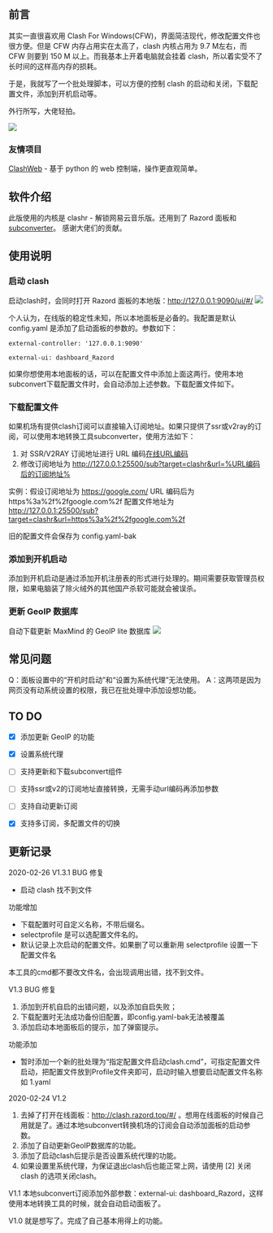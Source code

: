 ## 前言
其实一直很喜欢用 Clash For Windows(CFW)，界面简洁现代，修改配置文件也很方便。但是 CFW 内存占用实在太高了，clash 内核占用为 9.7 M左右，而 CFW 则要到 150 M 以上。而我基本上开着电脑就会挂着 clash，所以着实受不了长时间的这样高内存的损耗。

于是，我就写了一个批处理脚本，可以方便的控制 clash 的启动和关闭，下载配置文件，添加到开机启动等。

外行所写，大佬轻拍。

![](https://raw.githubusercontent.com/pcysanji/Clash-Web-Bat/master/screenshot/screenshot1.png)


### 友情项目
[ClashWeb](https://github.com/lzdnico/ClashWeb) - 基于 python 的 web 控制端，操作更直观简单。


## 软件介绍
此版使用的内核是 clashr - 解锁网易云音乐版。还用到了 Razord 面板和 [subconverter](https://github.com/tindy2013/subconverter/)。
感谢大佬们的贡献。

## 使用说明
### 启动 clash
启动clash时，会同时打开 Razord 面板的本地版：http://127.0.0.1:9090/ui/#/
![](https://raw.githubusercontent.com/pcysanji/Clash-Web-Bat/master/screenshot/screenshot2.gif)

个人认为，在线版的稳定性未知，所以本地面板是必备的。我配置是默认 config.yaml 是添加了启动面板的参数的。参数如下：


```
external-controller: '127.0.0.1:9090'

external-ui: dashboard_Razord
```


如果你想使用本地面板的话，可以在配置文件中添加上面这两行。使用本地subconvert下载配置文件时，会自动添加上述参数。下载配置文件如下。

### 下载配置文件
如果机场有提供clash订阅可以直接输入订阅地址。如果只提供了ssr或v2ray的订阅，可以使用本地转换工具subconverter，使用方法如下：

1. 对 SSR/V2RAY 订阅地址进行 URL 编码[在线URL编码](https://tool.chinaz.com/tools/urlencode.aspx)
2. 修改订阅地址为 http://127.0.0.1:25500/sub?target=clashr&url=%URL编码后的订阅地址%

实例：假设订阅地址为 https://google.com/
URL 编码后为 https%3a%2f%2fgoogle.com%2f
配置文件地址为 http://127.0.0.1:25500/sub?target=clashr&url=https%3a%2f%2fgoogle.com%2f

旧的配置文件会保存为 config.yaml-bak

### 添加到开机启动
添加到开机启动是通过添加开机注册表的形式进行处理的。期间需要获取管理员权限，如果电脑装了除火绒外的其他国产杀软可能就会被误杀。

### 更新 GeoIP 数据库
自动下载更新 MaxMind 的 GeoIP lite 数据库
![](https://raw.githubusercontent.com/pcysanji/Clash-Web-Bat/master/screenshot/screenshot3.gif)

## 常见问题
Q：面板设置中的“开机时启动”和“设置为系统代理”无法使用。
A：这两项是因为网页没有动系统设置的权限，我已在批处理中添加设想功能。

## TO DO
- [x] 添加更新 GeoIP 的功能
- [x] 设置系统代理
- [ ] 支持更新和下载subconvert组件
- [ ] 支持ssr或v2的订阅地址直接转换，无需手动url编码再添加参数
- [ ] 支持自动更新订阅
- [x] 支持多订阅，多配置文件的切换


## 更新记录
2020-02-26
V1.3.1
BUG 修复
 - 启动 clash 找不到文件
 
功能增加
 - 下载配置时可自定义名称，不带后缀名。
 - selectprofile 是可以选配置文件名的。
 - 默认记录上次启动的配置文件。如果删了可以重新用 selectprofile 设置一下配置文件名
 
 本工具的cmd都不要改文件名，会出现调用出错，找不到文件。

V1.3
BUG 修复
1. 添加到开机自启的出错问题，以及添加自启失败；
2. 下载配置时无法成功备份旧配置，即config.yaml-bak无法被覆盖
3. 添加启动本地面板后的提示，加了弹窗提示。

功能添加
- 暂时添加一个新的批处理为“指定配置文件启动clash.cmd”，可指定配置文件启动，把配置文件放到Profile文件夹即可，启动时输入想要启动配置文件名称 如 1.yaml

2020-02-24
V1.2
1. 去掉了打开在线面板：http://clash.razord.top/#/ 。想用在线面板的时候自己用就是了。通过本地subconvert转换机场的订阅会自动添加面板的启动参数。
2. 添加了自动更新GeoIP数据库的功能。
3. 添加了启动clash后提示是否设置系统代理的功能。
4. 如果设置里系统代理，为保证退出clash后也能正常上网，请使用 [2]   关闭 clash 的选项关闭clash。

V1.1
本地subconvert订阅添加外部参数：external-ui: dashboard_Razord，这样使用本地转换工具的时候，就会自动启动面板了。

V1.0
就是想写了。完成了自己基本用得上的功能。

